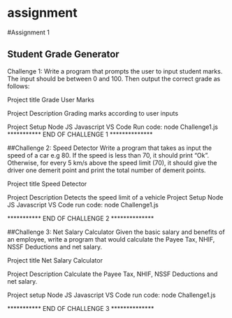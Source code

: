 # assignment


#Assignment 1
## Student Grade Generator 

Challenge 1:
  Write a program that prompts the user to input student marks. The input should be between 0 and 100. Then output the correct grade as follows:

  Project title
    Grade User Marks


  Project Description
    Grading marks according to user inputs

  Project Setup
    Node JS
    Javascript
    VS Code
  Run code:
  node Challenge1.js
*********** END OF CHALLENGE 1 **************


##Challenge 2:
Speed Detector
Write a program that takes as input the speed of a car e.g 80. If the speed is less than 70, it should print “Ok”. Otherwise, for every 5 km/s above the speed limit (70), it should give the driver one demerit point and print the total number of demerit points.

Project title
  Speed Detector

Project Description
  Detects the speed limit of a vehicle 
 Project Setup
    Node JS
    Javascript
    VS Code 
  run code:
  node Challenge1.js
    
*********** END OF CHALLENGE 2 **************

##Challenge 3:
Net Salary Calculator
Given the basic salary and benefits of an employee, write a program that would calculate the Payee Tax, NHIF, NSSF Deductions and net salary.

Project title
Net Salary Calculator 

Project Description
Calculate the Payee Tax, NHIF, NSSF Deductions and net salary.

Project setup
   Node JS
    Javascript
    VS Code 
  run code:
  node Challenge1.js
    
*********** END OF CHALLENGE 3 **************





